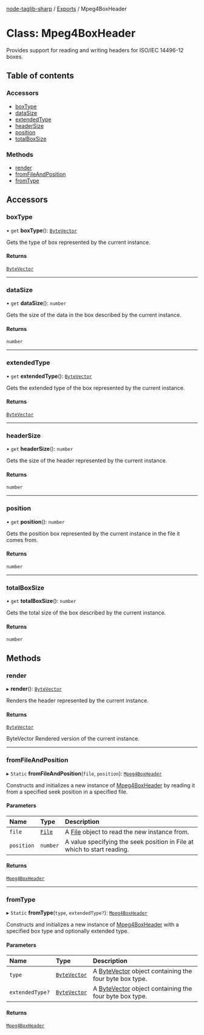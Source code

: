 [node-taglib-sharp](../README.md) / [Exports](../modules.md) / Mpeg4BoxHeader

# Class: Mpeg4BoxHeader

Provides support for reading and writing headers for ISO/IEC 14496-12 boxes.

## Table of contents

### Accessors

- [boxType](Mpeg4BoxHeader.md#boxtype)
- [dataSize](Mpeg4BoxHeader.md#datasize)
- [extendedType](Mpeg4BoxHeader.md#extendedtype)
- [headerSize](Mpeg4BoxHeader.md#headersize)
- [position](Mpeg4BoxHeader.md#position)
- [totalBoxSize](Mpeg4BoxHeader.md#totalboxsize)

### Methods

- [render](Mpeg4BoxHeader.md#render)
- [fromFileAndPosition](Mpeg4BoxHeader.md#fromfileandposition)
- [fromType](Mpeg4BoxHeader.md#fromtype)

## Accessors

### boxType

• `get` **boxType**(): [`ByteVector`](ByteVector.md)

Gets the type of box represented by the current instance.

#### Returns

[`ByteVector`](ByteVector.md)

___

### dataSize

• `get` **dataSize**(): `number`

Gets the size of the data in the box described by the current instance.

#### Returns

`number`

___

### extendedType

• `get` **extendedType**(): [`ByteVector`](ByteVector.md)

Gets the extended type of the box represented by the current instance.

#### Returns

[`ByteVector`](ByteVector.md)

___

### headerSize

• `get` **headerSize**(): `number`

Gets the size of the header represented by the current instance.

#### Returns

`number`

___

### position

• `get` **position**(): `number`

Gets the position box represented by the current instance in the file it comes from.

#### Returns

`number`

___

### totalBoxSize

• `get` **totalBoxSize**(): `number`

Gets the total size of the box described by the current instance.

#### Returns

`number`

## Methods

### render

▸ **render**(): [`ByteVector`](ByteVector.md)

Renders the header represented by the current instance.

#### Returns

[`ByteVector`](ByteVector.md)

ByteVector Rendered version of the current instance.

___

### fromFileAndPosition

▸ `Static` **fromFileAndPosition**(`file`, `position`): [`Mpeg4BoxHeader`](Mpeg4BoxHeader.md)

Constructs and initializes a new instance of [Mpeg4BoxHeader](Mpeg4BoxHeader.md) by reading it from a
specified seek position in a specified file.

#### Parameters

| Name | Type | Description |
| :------ | :------ | :------ |
| `file` | [`File`](File.md) | A [File](File.md) object to read the new instance from. |
| `position` | `number` | A value specifying the seek position in File at which to start reading. |

#### Returns

[`Mpeg4BoxHeader`](Mpeg4BoxHeader.md)

___

### fromType

▸ `Static` **fromType**(`type`, `extendedType?`): [`Mpeg4BoxHeader`](Mpeg4BoxHeader.md)

Constructs and initializes a new instance of [Mpeg4BoxHeader](Mpeg4BoxHeader.md) with a specified box type
and optionally extended type.

#### Parameters

| Name | Type | Description |
| :------ | :------ | :------ |
| `type` | [`ByteVector`](ByteVector.md) | A [ByteVector](ByteVector.md) object containing the four byte box type. |
| `extendedType?` | [`ByteVector`](ByteVector.md) | A [ByteVector](ByteVector.md) object containing the four byte box type. |

#### Returns

[`Mpeg4BoxHeader`](Mpeg4BoxHeader.md)
